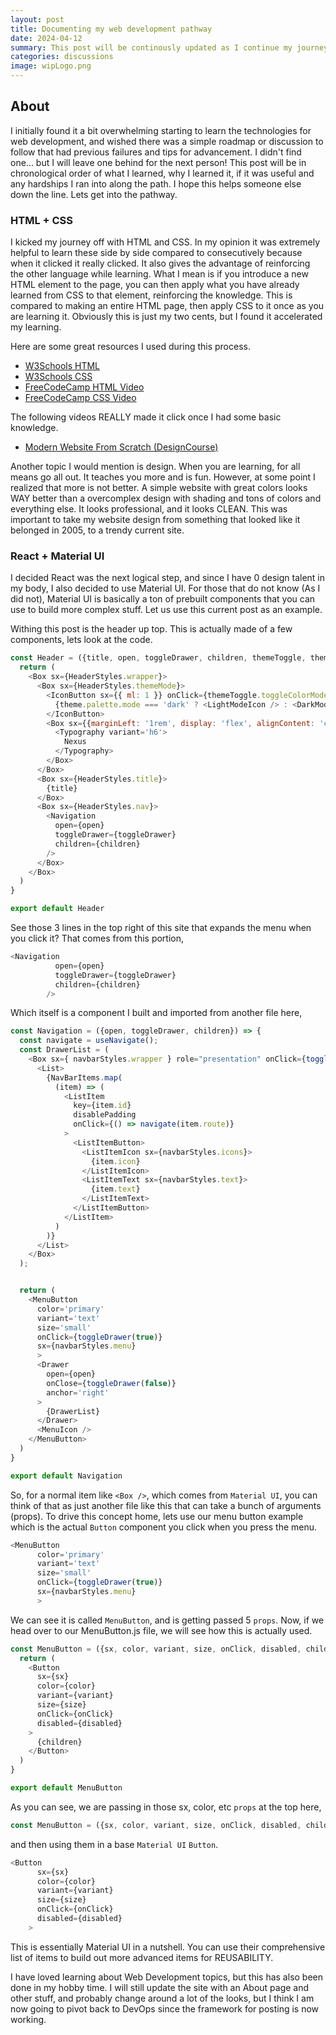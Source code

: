 ```yaml
---
layout: post
title: Documenting my web development pathway
date: 2024-04-12
summary: This post will be continously updated as I continue my journey to learn web development.
categories: discussions
image: wipLogo.png
---
```


## About

I initially found it a bit overwhelming starting to learn the technologies for web development, and wished there was a simple roadmap or discussion to follow that had previous failures and tips for advancement. I didn't find one... but I will leave one behind for the next person! This post will be in chronological order of what I learned, why I learned it, if it was useful and any hardships I ran into along the path. I hope this helps someone else down the line. Lets get into the pathway.

### HTML + CSS

I kicked my journey off with HTML and CSS. In my opinion it was extremely helpful to learn these side by side compared to consecutively because when it clicked it really clicked. It also gives the advantage of reinforcing the other language while learning. What I mean is if you introduce a new HTML element to the page, you can then apply what you have already learned from CSS to that element, reinforcing the knowledge. This is compared to making an entire HTML page, then apply CSS to it once as you are learning it. Obviously this is just my two cents, but I found it accelerated my learning.

Here are some great resources I used during this process.

- [W3Schools HTML](https://www.w3schools.com/html/)
- [W3Schools CSS](https://www.w3schools.com/css/)
- [FreeCodeCamp HTML Video](https://www.youtube.com/watch?v=916GWv2Qs08&list=PLWKjhJtqVAbmMuZ3saqRIBimAKIMYkt0E&index=3)
- [FreeCodeCamp CSS Video](https://www.youtube.com/watch?v=OXGznpKZ_sA&list=PLWKjhJtqVAbmMuZ3saqRIBimAKIMYkt0E&index=3)

The following videos REALLY made it click once I had some basic knowledge.

- [Modern Website From Scratch (DesignCourse)](https://www.youtube.com/watch?v=6ln_PFw_dYU&t=2868s)

Another topic I would mention is design. When you are learning, for all means go all out. It teaches you more and is fun. However, at some point I realized that more is not better. A simple website with great colors looks WAY better than a overcomplex design with shading and tons of colors and everything else. It looks professional, and it looks CLEAN. This was important to take my website design from something that looked like it belonged in 2005, to a trendy current site.

### React + Material UI

I decided React was the next logical step, and since I have 0 design talent in my body, I also decided to use Material UI. For those that do not know (As I did not), Material UI is basically a ton of prebuilt components that you can use to build more complex stuff. Let us use this current post as an example.

Withing this post is the header up top. This is actually made of a few components, lets look at the code.

```javascript
const Header = ({title, open, toggleDrawer, children, themeToggle, theme}) => {
  return (
    <Box sx={HeaderStyles.wrapper}>
      <Box sx={HeaderStyles.themeMode}>
        <IconButton sx={{ ml: 1 }} onClick={themeToggle.toggleColorMode} color="inherit">
          {theme.palette.mode === 'dark' ? <LightModeIcon /> : <DarkModeIcon />}
        </IconButton>
        <Box sx={{marginLeft: '1rem', display: 'flex', alignContent: 'center', justifyContent: 'center'}}>
          <Typography variant='h6'>
            Nexus
          </Typography>
        </Box>
      </Box>
      <Box sx={HeaderStyles.title}>
        {title}
      </Box>
      <Box sx={HeaderStyles.nav}>
        <Navigation
          open={open}
          toggleDrawer={toggleDrawer}
          children={children}
        />
      </Box>
    </Box>
  )
}

export default Header
```

See those 3 lines in the top right of this site that expands the menu when you click it? That comes from this portion,

```javascript
<Navigation
          open={open}
          toggleDrawer={toggleDrawer}
          children={children}
        />
```

Which itself is a component I built and imported from another file here,

```javascript
const Navigation = ({open, toggleDrawer, children}) => {
  const navigate = useNavigate();
  const DrawerList = (
    <Box sx={ navbarStyles.wrapper } role="presentation" onClick={toggleDrawer(false)}>
      <List>
        {NavBarItems.map(
          (item) => (
            <ListItem
              key={item.id}
              disablePadding
              onClick={() => navigate(item.route)}
            >
              <ListItemButton>
                <ListItemIcon sx={navbarStyles.icons}>
                  {item.icon}
                </ListItemIcon>
                <ListItemText sx={navbarStyles.text}>
                  {item.text}
                </ListItemText>
              </ListItemButton>
            </ListItem>
          )
        )}
      </List>
    </Box>
  );


  return (
    <MenuButton
      color='primary'
      variant='text'
      size='small'
      onClick={toggleDrawer(true)}
      sx={navbarStyles.menu}
      >
      <Drawer
        open={open}
        onClose={toggleDrawer(false)}
        anchor='right'
      >
        {DrawerList}
      </Drawer>
      <MenuIcon />
    </MenuButton>
  )
}

export default Navigation
```

So, for a normal item like `<Box />`, which comes from `Material UI`, you can think of that as just another file like this that can take a bunch of arguments (props). To drive this concept home, lets use our menu button example which is the actual `Button` component you click when you press the menu.

```javascript
<MenuButton
      color='primary'
      variant='text'
      size='small'
      onClick={toggleDrawer(true)}
      sx={navbarStyles.menu}
      >
```

We can see it is called `MenuButton`, and is getting passed 5 `props`. Now, if we head over to our MenuButton.js file, we will see how this is actually used.

```javascript
const MenuButton = ({sx, color, variant, size, onClick, disabled, children}) => {
  return (
    <Button
      sx={sx}
      color={color}
      variant={variant}
      size={size}
      onClick={onClick}
      disabled={disabled}
    >
      {children}
    </Button>
  )
}

export default MenuButton
```

As you can see, we are passing in those sx, color, etc `props` at the top here,

```javascript
const MenuButton = ({sx, color, variant, size, onClick, disabled, children}) 
```

and then using them in a base `Material UI` `Button`.

```javascript
<Button
      sx={sx}
      color={color}
      variant={variant}
      size={size}
      onClick={onClick}
      disabled={disabled}
    >
```

This is essentially Material UI in a nutshell. You can use their comprehensive list of items to build out more advanced items for REUSABILITY.

I have loved learning about Web Development topics, but this has also been done in my hobby time. I will still update the site with an About page and other stuff, and probably change around a lot of the looks, but I think I am now going to pivot back to DevOps since the framework for posting is now working.
